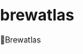 # brewatlas
🍻Brewatlas

<!DOCTYPE html>
<html>
<head>
<meta charset="utf-8">
<title>Display a map on a webpage</title>
<meta name="viewport" content="initial-scale=1,maximum-scale=1,user-scalable=no">
<link href="https://api.mapbox.com/mapbox-gl-js/v2.14.1/mapbox-gl.css" rel="stylesheet">
<script src="https://api.mapbox.com/mapbox-gl-js/v2.14.1/mapbox-gl.js"></script>
<style>
body { margin: 0; padding: 0; }
#map { position: absolute; top: 150px; bottom: 0; width: 100vw; }
</style>
</head>
<body>

<!-- Load the `mapbox-gl-geocoder` plugin. -->
<script src="https://api.mapbox.com/mapbox-gl-js/plugins/mapbox-gl-geocoder/v5.0.0/mapbox-gl-geocoder.min.js"></script>
<link rel="stylesheet" href="https://api.mapbox.com/mapbox-gl-js/plugins/mapbox-gl-geocoder/v5.0.0/mapbox-gl-geocoder.css" type="text/css">  
  
<div id="map"></div>
<script>
	mapboxgl.accessToken = 'pk.eyJ1IjoiZXBpaGlrZSIsImEiOiJja2RjemszdmMwN2Q2MnFucjFiY3diYTExIn0.yMxerasstTOUqTLlqJcxow';
    const map = new mapboxgl.Map({
        container: 'map', // container ID
        // Choose from Mapbox's core styles, or make your own style with Mapbox Studio
        style: 'mapbox://styles/epihike/cllqwamds008b01qyesd2cdzv', // style URL
        center: [12.0, 49.97], // starting position [lng, lat]
        zoom: 4 // starting zoom
    });
  
  
// Add a scale control to the map
map.addControl(new mapboxgl.ScaleControl());  

// Add the control to the map.
map.addControl(
new MapboxGeocoder({
accessToken: mapboxgl.accessToken,
mapboxgl: mapboxgl
})
);  

  // Add zoom and rotation controls to the map.
map.addControl(new mapboxgl.NavigationControl());

// Add geolocate control to the map.
map.addControl(
new mapboxgl.GeolocateControl({
positionOptions: {
enableHighAccuracy: true
},
// When active the map will receive updates to the device's location as it changes.
trackUserLocation: true,
// Draw an arrow next to the location dot to indicate which direction the device is heading.
showUserHeading: true
})
);  
  
</script>

</body>
</html>

